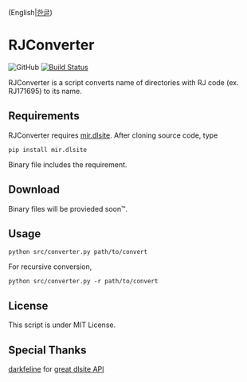 (English|[한글](./README_KO.md))
# RJConverter
![GitHub](https://img.shields.io/github/license/hankail05/RJConverter)
[![Build Status](https://travis-ci.com/hankail05/RJConverter.svg?branch=master)](https://travis-ci.com/hankail05/RJConverter)

RJConverter is a script converts name of directories with RJ code (ex. RJ171695) to its name.

## Requirements
RJConverter requires [mir.dlsite](https://github.com/darkfeline/mir.dlsite).
After cloning source code, type
```
pip install mir.dlsite
```
Binary file includes the requirement.

## Download
Binary files will be provieded soon™.

## Usage
```
python src/converter.py path/to/convert
```
For recursive conversion,
```
python src/converter.py -r path/to/convert
```

## License
This script is under MIT License.

## Special Thanks
[darkfeline](https://github.com/darkfeline/) for [great dlsite API](https://github.com/darkfeline/mir.dlsite/)
